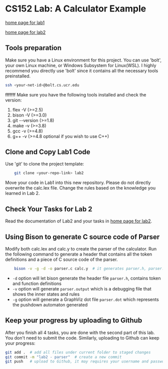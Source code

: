 CS152 Lab: A Calculator Example
===================================

[home page for lab1](https://www.cs.ucr.edu/~dtan004/proj1/lab01_lexer.html)

[home page for lab2](https://www.cs.ucr.edu/~dtan004/proj2/lab02_parser.html)


## Tools preparation

Make sure you have a Linux environment for this project. You can use 'bolt', your own Linux machine, or Windows Subsystem for Linux(WSL). I highly recommend you directly use 'bolt' since it contains all the necessary tools preinstalled. 

```sh
ssh <your-net-id>@bolt.cs.ucr.edu
```
fffffff
Make sure you have the following tools installed and check the version:
1. flex -V       (>=2.5)
2. bison -V      (>=3.0)
3. git --version (>=1.8)
4. make -v       (>=3.8)
5. gcc -v        (>=4.8)
6. g++ -v        (>=4.8 optional if you wish to use C++)

## Clone and Copy Lab1 Code

Use 'git' to clone the project template:

```sh
    git clone <your-repo-link> lab2
```

Move your code in Lab1 into this new repository. Please do not directly overwrite the calc.lex file. Change the rules based on the knowledge you learned in Lab 2.

## Check Your Tasks for Lab 2

Read the documentation of Lab2 and your tasks in [home page for lab2](https://www.cs.ucr.edu/~dtan004/proj2/lab02_parser.html). 

## Using Bison to generate C source code of Parser

Modify both calc.lex and calc.y to create the parser of the calculator. Run the following command to generate a header that contains all the token definitions and a piece of C source code of the parser.

```sh
    bison -v -g -d -o parser.c calc.y  # it generates parser.h, parser.c, parser.output and parser.dot
```

* `-d` option will let bison generate the header file `parser.h`, contains token and function definitions 
* `-v` option will generate `parser.output` which is a debugging file that shows the inner states and rules
* `-g` option will generate a GraphViz dot file `parser.dot` which represents the pushdown automaton generated


## Keep your progress by uploading to Github

After you finish all 4 tasks, you are done with the second part of this lab. You don't need to submit the code.
Similarly, uploading to Github can keep your progress:

```sh
git add .  # add all files under current folder to staged changes
git commit -m "lab2 - parser"  # create a new commit
git push   # upload to Github, it may requires your username and password of Github
```
